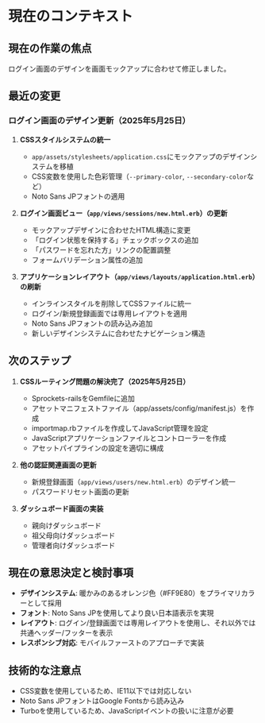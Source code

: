 # 現在のコンテキスト

## 現在の作業の焦点

ログイン画面のデザインを画面モックアップに合わせて修正しました。

## 最近の変更

### ログイン画面のデザイン更新（2025年5月25日）

1. **CSSスタイルシステムの統一**
   - `app/assets/stylesheets/application.css`にモックアップのデザインシステムを移植
   - CSS変数を使用した色彩管理（`--primary-color`, `--secondary-color`など）
   - Noto Sans JPフォントの適用

2. **ログイン画面ビュー（`app/views/sessions/new.html.erb`）の更新**
   - モックアップデザインに合わせたHTML構造に変更
   - 「ログイン状態を保持する」チェックボックスの追加
   - 「パスワードを忘れた方」リンクの配置調整
   - フォームバリデーション属性の追加

3. **アプリケーションレイアウト（`app/views/layouts/application.html.erb`）の刷新**
   - インラインスタイルを削除してCSSファイルに統一
   - ログイン/新規登録画面では専用レイアウトを適用
   - Noto Sans JPフォントの読み込み追加
   - 新しいデザインシステムに合わせたナビゲーション構造

## 次のステップ

1. **CSSルーティング問題の解決完了（2025年5月25日）**
   - Sprockets-railsをGemfileに追加
   - アセットマニフェストファイル（app/assets/config/manifest.js）を作成
   - importmap.rbファイルを作成してJavaScript管理を設定
   - JavaScriptアプリケーションファイルとコントローラーを作成
   - アセットパイプラインの設定を適切に構成

2. **他の認証関連画面の更新**
   - 新規登録画面（`app/views/users/new.html.erb`）のデザイン統一
   - パスワードリセット画面の更新

3. **ダッシュボード画面の実装**
   - 親向けダッシュボード
   - 祖父母向けダッシュボード
   - 管理者向けダッシュボード

## 現在の意思決定と検討事項

- **デザインシステム**: 暖かみのあるオレンジ色（#FF9E80）をプライマリカラーとして採用
- **フォント**: Noto Sans JPを使用してより良い日本語表示を実現
- **レイアウト**: ログイン/登録画面では専用レイアウトを使用し、それ以外では共通ヘッダー/フッターを表示
- **レスポンシブ対応**: モバイルファーストのアプローチで実装

## 技術的な注意点

- CSS変数を使用しているため、IE11以下では対応しない
- Noto Sans JPフォントはGoogle Fontsから読み込み
- Turboを使用しているため、JavaScriptイベントの扱いに注意が必要
